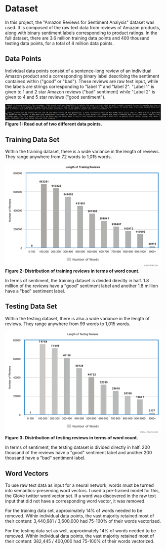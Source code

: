 # Dataset

In this project, the "Amazon Reviews for Sentiment Analysis" dataset was used. It is composed of the raw text data from reviews of Amazon products, along with binary sentiment labels corresponding to product ratings. In the full dataset, there are 3.6 million training data points and 400 thousand testing data points, for a total of 4 million data points. 

## Data Points

Individual data points consist of a sentence-long review of an individual Amazon product and a corresponding binary label describing the sentiment contained within ("good" or "bad"). These reviews are raw text input, while the labels are strings corresponding to "label 1" and "label 2". "Label 1" is given to 1 and 2 star Amazon reviews ("bad" sentiment) while "Label 2" is given to 4 and 5 star reviews ("good sentiment").

![Figure 1: Read out of two different data points.](./EDA_Figures/rawdataex.PNG)
__Figure 1: Read out of two different data points.__

## Training Data Set

Within the training dataset, there is a wide variance in the length of reviews. They range anywhere from 72 words to 1,015 words.

![Figure 2: Distribution of training reviews in terms of word count.](./EDA_Figures/TrainReviewLength.png)
__Figure 2: Distribution of training reviews in terms of word count.__

In terms of sentiment, the training dataset is divided directly in half. 1.8 million of the reviews have a "good" sentiment label and another 1.8 million have a "bad" sentiment label.

## Testing Data Set

Within the testing dataset, there is also a wide variance in the length of reviews. They range anywhere from 99 words to 1,015 words.

![Figure 3: Distribution of testing reviews in terms of word count.](./EDA_Figures/TestReviewLength.png)
__Figure 3: Distribution of testing reviews in terms of word count.__

In terms of sentiment, the testing dataset is divided directly in half. 200 thousand of the reviews have a "good" sentiment label and another 200 thousand have a "bad" sentiment label.

## Word Vectors

To use raw text data as input for a neural network, words must be turned into semantics-preserving word vectors. I used a pre-trained model for this, the GloVe twitter word vector set. If a word was discovered in the raw text input that did not have a corresponding word vector, it was removed.

For the training data set, approximately 14% of words needed to be removed. Within individual data points, the vast majority retained most of their content: 3,440,681 / 3,600,000 had 75-100% of their words vectorized.

For the testing data set as well, approximately 14% of words needed to be removed. Within individual data points, the vast majority retained most of their content: 382,445 / 400,000 had 75-100% of their words vectorized.
